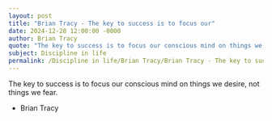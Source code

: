 ```yaml
---
layout: post
title: "Brian Tracy - The key to success is to focus our"
date: 2024-12-28 12:00:00 -0000
author: Brian Tracy
quote: "The key to success is to focus our conscious mind on things we desire, not things we fear."
subject: Discipline in life
permalink: /Discipline in life/Brian Tracy/Brian Tracy - The key to success is to focus our
---
```


The key to success is to focus our conscious mind on things we desire, not things we fear.

- Brian Tracy
